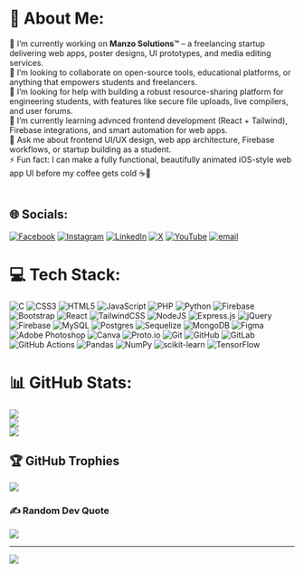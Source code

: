 # 💫 About Me:
🔭 I’m currently working on **Manzo Solutions™** – a freelancing startup delivering web apps, poster designs, UI prototypes, and media editing services.<br>
👯 I’m looking to collaborate on open-source tools, educational platforms, or anything that empowers students and freelancers.<br>
🤝 I’m looking for help with building a robust resource-sharing platform for engineering students, with features like secure file uploads, live compilers, and user forums.<br>
🌱 I’m currently learning advnced frontend development (React + Tailwind), Firebase integrations, and smart automation for web apps.<br>
💬 Ask me about frontend UI/UX design, web app architecture, Firebase workflows, or startup building as a student.<br>
⚡ Fun fact: I can make a fully functional, beautifully animated iOS-style web app UI before my coffee gets cold ☕🚀<br><br>

## 🌐 Socials:
[![Facebook](https://img.shields.io/badge/Facebook-%231877F2.svg?logo=Facebook&logoColor=white)](https://facebook.com/66ManjunathReddy) [![Instagram](https://img.shields.io/badge/Instagram-%23E4405F.svg?logo=Instagram&logoColor=white)](https://instagram.com/66ManjunathReddy) [![LinkedIn](https://img.shields.io/badge/LinkedIn-%230077B5.svg?logo=linkedin&logoColor=white)](https://linkedin.com/in/66ManjunathReddy) [![X](https://img.shields.io/badge/X-black.svg?logo=X&logoColor=white)](https://x.com/66ManjunathReddy) [![YouTube](https://img.shields.io/badge/YouTube-%23FF0000.svg?logo=YouTube&logoColor=white)](https://youtube.com/@66ManjunathReddy) [![email](https://img.shields.io/badge/Email-D14836?logo=gmail&logoColor=white)](mailto:manjunathreddypapaiahgari@gmail.com) 

# 💻 Tech Stack:
![C](https://img.shields.io/badge/c-%2300599C.svg?style=flat&logo=c&logoColor=white) ![CSS3](https://img.shields.io/badge/css3-%231572B6.svg?style=flat&logo=css3&logoColor=white) ![HTML5](https://img.shields.io/badge/html5-%23E34F26.svg?style=flat&logo=html5&logoColor=white) ![JavaScript](https://img.shields.io/badge/javascript-%23323330.svg?style=flat&logo=javascript&logoColor=%23F7DF1E) ![PHP](https://img.shields.io/badge/php-%23777BB4.svg?style=flat&logo=php&logoColor=white) ![Python](https://img.shields.io/badge/python-3670A0?style=flat&logo=python&logoColor=ffdd54) ![Firebase](https://img.shields.io/badge/firebase-%23039BE5.svg?style=flat&logo=firebase) ![Bootstrap](https://img.shields.io/badge/bootstrap-%238511FA.svg?style=flat&logo=bootstrap&logoColor=white) ![React](https://img.shields.io/badge/react-%2320232a.svg?style=flat&logo=react&logoColor=%2361DAFB) ![TailwindCSS](https://img.shields.io/badge/tailwindcss-%2338B2AC.svg?style=flat&logo=tailwind-css&logoColor=white) ![NodeJS](https://img.shields.io/badge/node.js-6DA55F?style=flat&logo=node.js&logoColor=white) ![Express.js](https://img.shields.io/badge/express.js-%23404d59.svg?style=flat&logo=express&logoColor=%2361DAFB) ![jQuery](https://img.shields.io/badge/jquery-%230769AD.svg?style=flat&logo=jquery&logoColor=white) ![Firebase](https://img.shields.io/badge/firebase-a08021?style=flat&logo=firebase&logoColor=ffcd34) ![MySQL](https://img.shields.io/badge/mysql-4479A1.svg?style=flat&logo=mysql&logoColor=white) ![Postgres](https://img.shields.io/badge/postgres-%23316192.svg?style=flat&logo=postgresql&logoColor=white) ![Sequelize](https://img.shields.io/badge/Sequelize-52B0E7?style=flat&logo=Sequelize&logoColor=white) ![MongoDB](https://img.shields.io/badge/MongoDB-%234ea94b.svg?style=flat&logo=mongodb&logoColor=white) ![Figma](https://img.shields.io/badge/figma-%23F24E1E.svg?style=flat&logo=figma&logoColor=white) ![Adobe Photoshop](https://img.shields.io/badge/adobe%20photoshop-%2331A8FF.svg?style=flat&logo=adobe%20photoshop&logoColor=white) ![Canva](https://img.shields.io/badge/Canva-%2300C4CC.svg?style=flat&logo=Canva&logoColor=white) ![Proto.io](https://img.shields.io/badge/Proto.io-161637?style=flat&logo=proto.io&logoColor=00e5ff) ![Git](https://img.shields.io/badge/git-%23F05033.svg?style=flat&logo=git&logoColor=white) ![GitHub](https://img.shields.io/badge/github-%23121011.svg?style=flat&logo=github&logoColor=white) ![GitLab](https://img.shields.io/badge/gitlab-%23181717.svg?style=flat&logo=gitlab&logoColor=white) ![GitHub Actions](https://img.shields.io/badge/github%20actions-%232671E5.svg?style=flat&logo=githubactions&logoColor=white) ![Pandas](https://img.shields.io/badge/pandas-%23150458.svg?style=flat&logo=pandas&logoColor=white) ![NumPy](https://img.shields.io/badge/numpy-%23013243.svg?style=flat&logo=numpy&logoColor=white) ![scikit-learn](https://img.shields.io/badge/scikit--learn-%23F7931E.svg?style=flat&logo=scikit-learn&logoColor=white) ![TensorFlow](https://img.shields.io/badge/TensorFlow-%23FF6F00.svg?style=flat&logo=TensorFlow&logoColor=white)
# 📊 GitHub Stats:
![](https://github-readme-stats.vercel.app/api?username=66ManjunathReddy&theme=synthwave&hide_border=false&include_all_commits=true&count_private=true)<br/>
![](https://nirzak-streak-stats.vercel.app/?user=66ManjunathReddy&theme=synthwave&hide_border=false)<br/>
![](https://github-readme-stats.vercel.app/api/top-langs/?username=66ManjunathReddy&theme=synthwave&hide_border=false&include_all_commits=true&count_private=true&layout=compact)

## 🏆 GitHub Trophies
![](https://github-profile-trophy.vercel.app/?username=66ManjunathReddy&theme=radical&no-frame=false&no-bg=true&margin-w=4)

### ✍️ Random Dev Quote
![](https://quotes-github-readme.vercel.app/api?type=horizontal&theme=gruvbox)

---
[![](https://visitcount.itsvg.in/api?id=66ManjunathReddy&icon=9&color=1)](https://visitcount.itsvg.in)

<!-- Proudly created with GPRM ( https://gprm.itsvg.in ) -->
